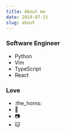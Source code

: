 ```yaml
---
title: About me
date: 2019-07-15
slug: about
---
```


### Software Engineer

- Python
- Vim
- TypeScript
- React

### Love

- :the_horns:
- :guitar:
- :camera:
- :cat:
